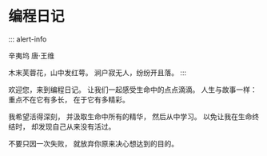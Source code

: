 # 编程日记

::: alert-info

辛夷坞
唐·王维

木末芙蓉花，山中发红萼。
涧户寂无人，纷纷开且落。
:::

欢迎您，来到编程日记。
让我们一起感受生命中的点点滴滴。
人生与故事一样：
重点不在它有多长，
在于它有多精彩。

我希望活得深刻，
并汲取生命中所有的精华，
然后从中学习。
以免让我在生命终结时，
却发现自己从来没有活过。

不要只因一次失败，
就放弃你原来决心想达到的目的。


